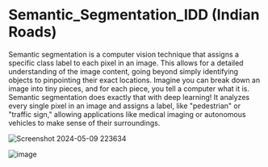 # Semantic_Segmentation_IDD (Indian Roads)

Semantic segmentation is a computer vision technique that assigns a specific class label to each pixel in an image. This allows for a detailed understanding of the image content, going beyond simply identifying objects to pinpointing their exact locations.
Imagine you can break down an image into tiny pieces, and for each piece, you tell a computer what it is. Semantic segmentation does exactly that with deep learning! It analyzes every single pixel in an image and assigns a label, like "pedestrian" or "traffic sign," allowing applications like medical imaging or autonomous vehicles to make sense of their surroundings.


![Screenshot 2024-05-09 223634](https://github.com/dikshithakalva/Semantic_Segmentation_IDD/assets/132540315/e89e3f72-60cf-499d-b61b-bf6f4468f224)


![image](https://github.com/dikshithakalva/Semantic_Segmentation_IDD/assets/132540315/a8fe3348-ade0-425d-ba96-7ffe031ce673)


